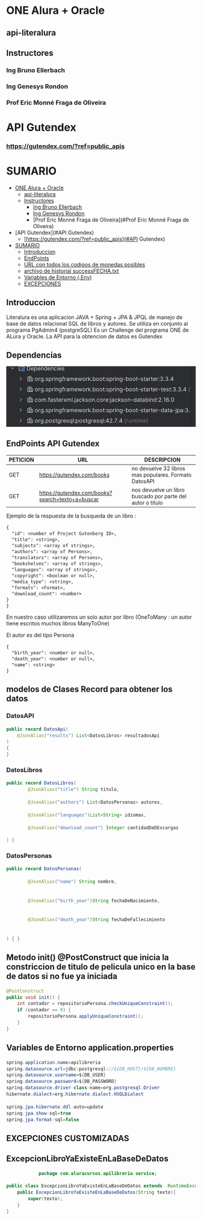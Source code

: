 

# ONE Alura + Oracle

## api-literalura
## Instructores
### Ing Bruno Ellerbach
### Ing Genesys Rondon
### Prof Eric Monné Fraga de Oliveira

# API Gutendex
### https://gutendex.com/?ref=public_apis



# SUMARIO


- [ONE Alura + Oracle](#one-alura--oracle)
    - [api-literalura](#api-conversordemonedas)
    - [Instructores](#instructores)
        - [Ing Bruno Ellerbach](#ing-bruno-ellerbach)
        - [Ing Genesys Rondon](#ing-genesys-rondon)
        - [Prof Eric Monné Fraga de Oliveira](#Prof Eric Monné Fraga de Oliveira)
- [API Gutendex](#API Gutendex)
    - [https://gutendex.com/?ref=public_apis](#API Gutendex)
- [SUMARIO](#sumario)
    - [Introduccion](#introduccion)
    - [EndPoints](#endpoints)
    - [URL con todos los codigos de monedas posibles](#url-con-todos-los-codigos-de-monedas-posibles)
    - [archivo de historial successFECHA.txt](#archivo-de-historial-successfechatxt)
    - [Variables de Entorno (.Env)](#variables-de-entorno-env)
    - [EXCEPCIONES](#excepciones)


## Introduccion

Literalura es una aplicacion JAVA + Spring + JPA & JPQL de manejo de base de datos relacional SQL de libros y autores.
Se utiliza en conjunto al programa PgAdmin4 (postgreSQL)
Es un Challenge del programa ONE de ALura y Oracle.
La API para la obtencion de datos es Gutendex

## Dependencias

![dependencias](/imagenes/img.png)


## EndPoints API Gutendex

|PETICION | URL                                                                                                   | DESCRIPCION                                                                                                                                |
--- |-------------------------------------------------------------------------------------------------------|--------------------------------------------------------------------------------------------------------------------------------------------|
|GET| https://gutendex.com/books                                                                            | no devuelve 32 libros mas populares. Formato DatosAPI                                                                                      |
|GET| https://gutendex.com/books?search=texto+a+buscar                                       | nos devuelve un libro buscado por parte del autor o titulo                                                                                 |


Ejemplo de la respuesta de la busqueda de un libro  :

```
{
  "id": <number of Project Gutenberg ID>,
  "title": <string>,
  "subjects": <array of strings>,
  "authors": <array of Persons>,
  "translators": <array of Persons>,
  "bookshelves": <array of strings>,
  "languages": <array of strings>,
  "copyright": <boolean or null>,
  "media_type": <string>,
  "formats": <Format>,
  "download_count": <number>
}
}
```
En nuestro caso utilizaremos un solo autor por libro (OneToMany : un autor tiene escritos muchos libros ManyToOne)

El autor es del tipo Persona

``` 
{
  "birth_year": <number or null>,
  "death_year": <number or null>,
  "name": <string>
}
```    

## modelos de Clases Record para obtener los datos
### DatosAPI 

``` java
public record DatosApi(
    @JsonAlias("results") List<DatosLibros> resultadosApi
)
{
}
```
### DatosLibros 
``` java
public record DatosLibros(
        @JsonAlias("title") String titulo,

        @JsonAlias("authors") List<DatosPersonas> autores,

        @JsonAlias("languages")List<String> idiomas,

        @JsonAlias("download_count") Integer cantidadDeDEscargas

) {
```
### DatosPersonas
``` java
public record DatosPersonas(

        @JsonAlias("name") String nombre,


        @JsonAlias("birth_year")String fechaDeNacimiento,


        @JsonAlias("death_year")String fechaDeFallecimiento


) { }
```
## Metodo init() @PostConstruct que inicia la constriccion de titulo de pelicula unico en la base de datos si no fue ya iniciada
```java
@PostConstruct
public void init() {
    int contador = repositorioPersona.checkUniqueConstraint();
    if (contador == 0) {
        repositorioPersona.applyUniqueConstraint();
    }
}
```

## Variables de Entorno application.properties

```java
spring.application.name=apilibreria
spring.datasource.url=jdbc:postgresql://${DB_HOST}/${DB_NOMBRE}
spring.datasource.username=${DB_USER}
spring.datasource.password=${DB_PASSWORD}
spring.datasource.driver-class-name=org.postgresql.Driver
hibernate.dialect=org.hibernate.dialect.HSQLDialect

spring.jpa.hibernate.ddl-auto=update
spring.jpa.show-sql=true
spring.jpa.format-sql=false 
```

## EXCEPCIONES CUSTOMIZADAS

## ExcepcionLibroYaExisteEnLaBaseDeDatos
```java
            package com.aluracursos.apilibreria.service;

public class ExcepcionLibroYaExisteEnLaBaseDeDatos extends  RuntimeException {
    public ExcepcionLibroYaExisteEnLaBaseDeDatos(String texto){
        super(texto);
    }
}
```            